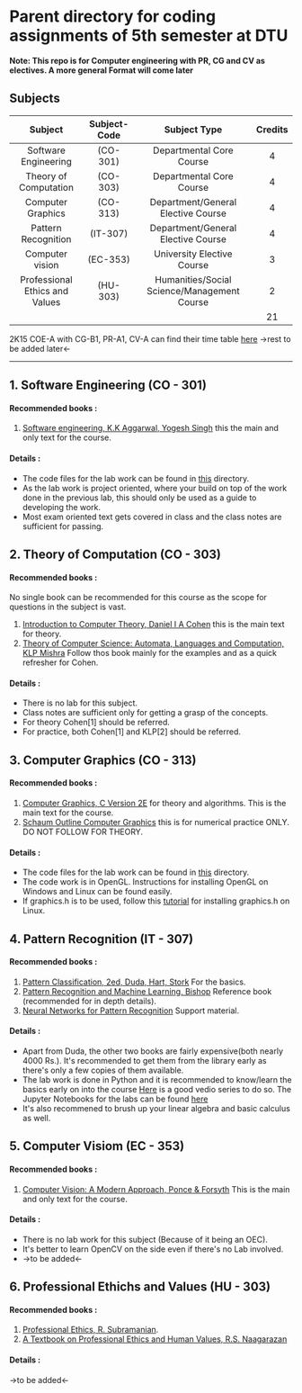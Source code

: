 # Parent directory for coding assignments of 5th semester at DTU 
**Note: This repo is for Computer engineering with PR, CG and CV as electives. A more general Format will come later**
## Subjects  

|Subject                          |Subject-Code    |Subject Type                                  |Credits  |
|:-------------------------------:|:--------------:|:--------------------------------------------:|:-------:|
|Software Engineering             | (CO-301)       |Departmental Core Course                      |4        |
|Theory of Computation            | (CO-303)       |Departmental Core Course                      |4        |
|Computer Graphics                | (CO-313)       |Department/General Elective Course            |4        |
|Pattern Recognition              | (IT-307)       |Department/General Elective Course            |4        |
|Computer vision                  | (EC-353)       |University Elective Course                    |3        |
|Professional Ethics and Values   | (HU-303)       |Humanities/Social Science/Management Course   |2        |
|								  |                |                                              |21       |

2K15 COE-A with CG-B1, PR-A1, CV-A can find their time table [here](/Misc/ttable.md)
->rest to be added later<-

-----


## 1. Software Engineering (CO - 301)  
#### Recommended books :  
1. [Software engineering, K.K Aggarwal, Yogesh Singh](https://goo.gl/DTRcC8) this the main and only text for the course. 

#### Details :  
* The code files for the lab work can be found in [this](/SE/SE_LAB) directory.  
* As the lab work is project oriented, where your build on top of the work done in the previous lab, this should only be used as a guide to developing the work.  
* Most exam oriented text gets covered in class and the class notes are sufficient for passing.

## 2. Theory of Computation (CO - 303)
#### Recommended books :  
No single book can be recommended for this course as the scope for questions in the subject is vast.  
1. [Introduction to Computer Theory, Daniel I A Cohen](https://goo.gl/1xGcV3) this is the main text for theory.
2. [Theory of Computer Science: Automata, Languages and Computation, KLP Mishra](https://goo.gl/dpuX68) Follow thos book mainly for the examples and as a quick refresher for Cohen.  

#### Details :  
* There is no lab for this subject.  
* Class notes are sufficient only for getting a grasp of the concepts.  
* For theory Cohen[1] should be referred.  
* For practice, both Cohen[1] and KLP[2] should be referred.  


## 3. Computer Graphics (CO - 313)  
#### Recommended books : 
1. [Computer Graphics, C Version 2E](https://goo.gl/x4U5DT) for theory and algorithms. This is the main text for the course.
2. [Schaum Outline Computer Graphics](https://goo.gl/NyaUzv) this is for numerical practice ONLY. DO NOT FOLLOW FOR THEORY.

#### Details :  

* The code files for the lab work can be found in [this](/Computer_Graphics/CG_LAB) directory.  
* The code work is in OpenGL. Instructions for installing OpenGL on Windows and Linux can be found easily.  
* If graphics.h is to be used, follow this [tutorial](/Computer_Graphics/instructions.md) for installing graphics.h on Linux.  


## 4. Pattern Recognition (IT - 307)  
#### Recommended books :  
1. [Pattern Classification, 2ed, Duda, Hart, Stork](https://goo.gl/cs4nXD) For the basics.
2. [Pattern Recognition and Machine Learning, Bishop](https://goo.gl/z8akS2) Reference book (recommended for in depth details).
3. [Neural Networks for Pattern Recognition](https://goo.gl/LGrg4Y) Support material.

#### Details : 

* Apart from Duda, the other two books are fairly expensive(both nearly 4000 Rs.). It's recommended to get them from the library early as there's only a few copies of them available.  
* The lab work is done in Python and it is recommended to know/learn the basics early on into the course [Here](https://goo.gl/CLmSLi) is a good vedio series to do so. The Jupyter Notebooks for the labs can be found [here]()  
* It's also recommened to brush up your linear algebra and basic calculus as well.  


## 5. Computer Visiom (EC - 353)  
#### Recommended books : 
1. [Computer Vision: A Modern Approach, Ponce & Forsyth](https://goo.gl/vvXUVj) This is the main and only text for the course.

#### Details :
* There is no lab work for this subject (Because of it being an OEC).  
* It's better to learn OpenCV on the side even if there's no Lab involved.
* ->to be added<-

## 6. Professional Ethichs and Values (HU - 303)  
#### Recommended books : 
1. [Professional Ethics, R. Subramanian](https://goo.gl/27yJra). 
2. [A Textbook on Professional Ethics and Human Values, R.S. Naagarazan](https://goo.gl/itCrBc)

#### Details : 
->to be added<-